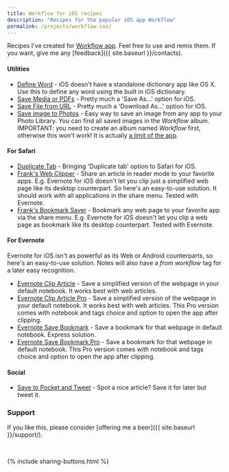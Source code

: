 ```yaml
---
title: Workflow for iOS recipes
description: "Recipes for the popular iOS app Workflow"
permalink: /projects/workflow-ios/
---
```


Recipes I've created for [Workflow app](https://workflow.is). Feel free to use and remix them. If you want, give me any [feedback]({{ site.baseurl }}/contacts).

#### Utilities

- [Define Word](https://workflow.is/workflows/73248a1812004bfbaa122a0c83171764) - iOS doesn't have a standalone dictionary app like OS X. Use this to define any word using the built in iOS dictionary.
- [Save Media or PDFs](https://workflow.is/workflows/77c911cb3069427daa998d7d46ab74c2) - Pretty much a 'Save As...' option for iOS.
- [Save File from URL](https://workflow.is/workflows/178df20da74240d4961e924202257573) - Pretty much a 'Download As...' option for iOS.
- [Save image to Photos](https://workflow.is/workflows/c236b7d725b34ac5be506ea95798c934) - Easy way to save an image from any app to your Photo Library. You can find all saved images in the *Workflow* album. IMPORTANT: you need to create an album named *Workflow* first, otherwise this won't work! It is actually [a limit of the app](https://www.reddit.com/r/workflow/comments/3v9q44/request_create_photo_album_in_photo_app/).

#### For Safari

- [Duplicate Tab](https://workflow.is/workflows/62dd17d0c9614d70b9b653c1eaf7f55c) - Bringing 'Duplicate tab' option to Safari for iOS.
- [Frank's Web Clipper](https://workflow.is/workflows/4cde4cb4a3a543b4bd25335539ef9991) - Share an article in reader mode to your favorite apps. E.g. Evernote for iOS doesn't let you clip just a simplified web page like its desktop counterpart. So here's an easy-to-use solution. It should work with all applications in the share menu. Tested with Evernote.
- [Frank's Bookmark Saver](https://workflow.is/workflows/f491c72e725c450c9a7dc4969b56c0ff) - Bookmark any web page to your favorite app via the share menu. E.g. Evernote for iOS doesn't let you clip a web page as bookmark like its desktop counterpart. Tested with Evernote.

#### For Evernote

Evernote for iOS isn't as powerful as its Web or Android counterparts, so here's an easy-to-use solution. Notes will also have a *from workflow* tag for a later easy recognition.

- [Evernote Clip Article](https://workflow.is/workflows/a8fca839b66b4fcf84f771c74d4d8875) - Save a simplified version of the webpage in your default notebook. It works best with web articles.
- [Evernote Clip Article Pro](https://workflow.is/workflows/4a6fe5a05db44325a73eb85b3d4157c9) - Save a simplified version of the webpage in your default notebook. It works best with web articles. This Pro version comes with notebook and tags choice and option to open the app after clipping.
- [Evernote Save Bookmark](https://workflow.is/workflows/c373a2047f3c4ce9874cf8325fa6cdcf) - Save a bookmark for that webpage in default notebook. Express solution.
- [Evernote Save Bookmark Pro](https://workflow.is/workflows/b9ed8af01f2d4f9bb089cd968fd4bea9) - Save a bookmark for that webpage in default notebook. This Pro version comes with notebook and tags choice and option to open the app after clipping.

#### Social

- [Save to Pocket and Tweet](https://workflow.is/workflows/3e508f3afda446eabfd92a4c535f94b4) - Spot a nice article? Save it for later but tweet it.

### Support

If you like this, please consider [offering me a beer]({{ site.baseurl }}/support/).

<br>

{% include sharing-buttons.html %}
